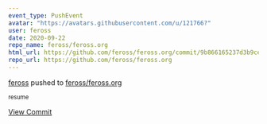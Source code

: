 ```yaml
---
event_type: PushEvent
avatar: "https://avatars.githubusercontent.com/u/121766?"
user: feross
date: 2020-09-22
repo_name: feross/feross.org
html_url: https://github.com/feross/feross.org/commit/9b866165237d3b9ceb110554593abfc46582f138
repo_url: https://github.com/feross/feross.org
---
```


<a href='https://github.com/feross' target='_blank'>feross</a> pushed to <a href='https://github.com/feross/feross.org' target='_blank'>feross/feross.org</a>

<small>resume</small>

<a href='https://github.com/feross/feross.org/commit/9b866165237d3b9ceb110554593abfc46582f138' target='_blank'>View Commit</a>
